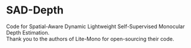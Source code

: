 # SAD-Depth
Code for Spatial-Aware Dynamic Lightweight Self-Supervised Monocular Depth Estimation.<br />
Thank you to the authors of Lite-Mono for open-sourcing their code.
